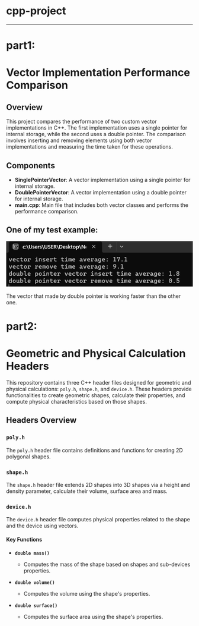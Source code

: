 # cpp-project

***
# part1:
  # Vector Implementation Performance Comparison

## Overview

This project compares the performance of two custom vector implementations in C++. The first implementation uses a single pointer for internal storage, while the second uses a double pointer. The comparison involves inserting and removing elements using both vector implementations and measuring the time taken for these operations.

## Components

- **SinglePointerVector**: A vector implementation using a single pointer for internal storage.
- **DoublePointerVector**: A vector implementation using a double pointer for internal storage.
- **main.cpp**: Main file that includes both vector classes and performs the performance comparison.

## One of my test example:
![result1](Part1/result1.png)

The vector that made by double pointer is working faster than the other one.

# part2:
# Geometric and Physical Calculation Headers

This repository contains three C++ header files designed for geometric and physical calculations: `poly.h`, `shape.h`, and `device.h`. These headers provide functionalities to create geometric shapes, calculate their properties, and compute physical characteristics based on those shapes.

## Headers Overview

### `poly.h`
The `poly.h` header file contains definitions and functions for creating 2D polygonal shapes.
  
### `shape.h`
The `shape.h` header file extends 2D shapes into 3D shapes via a height and density parameter, calculate their volume, surface area and mass.

### `device.h`
The `device.h` header file computes physical properties related to the shape and the device using vectors.

#### Key Functions

- **`double mass()`**
  - Computes the mass of the shape based on shapes and sub-devices properties.

- **`double volume()`**
  - Computes the volume using the shape's properties.

- **`double surface()`**
  - Computes the surface area using the shape's properties.

